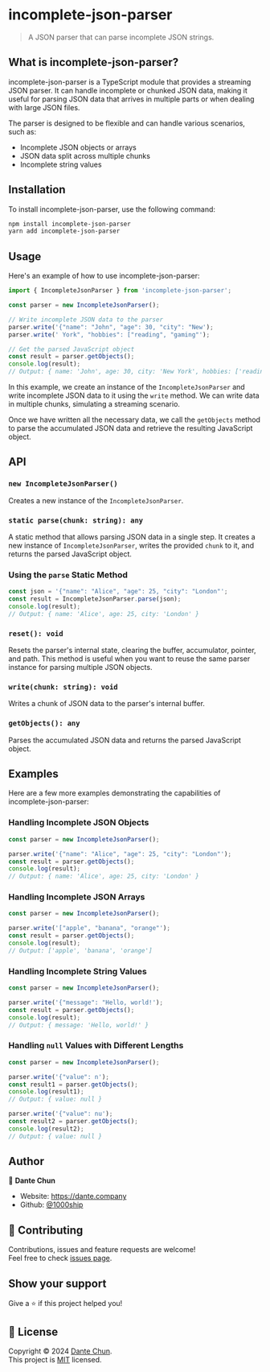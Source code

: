# incomplete-json-parser 

> A JSON parser that can parse incomplete JSON strings.



## What is incomplete-json-parser?

incomplete-json-parser is a TypeScript module that provides a streaming JSON parser. It can handle incomplete or chunked JSON data, making it useful for parsing JSON data that arrives in multiple parts or when dealing with large JSON files.

The parser is designed to be flexible and can handle various scenarios, such as:

- Incomplete JSON objects or arrays
- JSON data split across multiple chunks
- Incomplete string values



## Installation

To install incomplete-json-parser, use the following command:

```bash
npm install incomplete-json-parser
yarn add incomplete-json-parser
```



## Usage

Here's an example of how to use incomplete-json-parser:

```typescript
import { IncompleteJsonParser } from 'incomplete-json-parser';

const parser = new IncompleteJsonParser();

// Write incomplete JSON data to the parser
parser.write('{"name": "John", "age": 30, "city": "New');
parser.write(' York", "hobbies": ["reading", "gaming"');

// Get the parsed JavaScript object
const result = parser.getObjects();
console.log(result);
// Output: { name: 'John', age: 30, city: 'New York', hobbies: ['reading', 'gaming'] }
```

In this example, we create an instance of the `IncompleteJsonParser` and write incomplete JSON data to it using the `write` method. We can write data in multiple chunks, simulating a streaming scenario.

Once we have written all the necessary data, we call the `getObjects` method to parse the accumulated JSON data and retrieve the resulting JavaScript object.



## API

### `new IncompleteJsonParser()`

Creates a new instance of the `IncompleteJsonParser`.

### `static parse(chunk: string): any`

A static method that allows parsing JSON data in a single step. It creates a new instance of `IncompleteJsonParser`, writes the provided `chunk` to it, and returns the parsed JavaScript object.

### Using the `parse` Static Method

```typescript
const json = '{"name": "Alice", "age": 25, "city": "London"';
const result = IncompleteJsonParser.parse(json);
console.log(result);
// Output: { name: 'Alice', age: 25, city: 'London' }
```

### `reset(): void`

Resets the parser's internal state, clearing the buffer, accumulator, pointer, and path. This method is useful when you want to reuse the same parser instance for parsing multiple JSON objects.

### `write(chunk: string): void`

Writes a chunk of JSON data to the parser's internal buffer.

### `getObjects(): any`

Parses the accumulated JSON data and returns the parsed JavaScript object.



## Examples

Here are a few more examples demonstrating the capabilities of incomplete-json-parser:

### Handling Incomplete JSON Objects

```typescript
const parser = new IncompleteJsonParser();

parser.write('{"name": "Alice", "age": 25, "city": "London"');
const result = parser.getObjects();
console.log(result);
// Output: { name: 'Alice', age: 25, city: 'London' }
```

### Handling Incomplete JSON Arrays

```typescript
const parser = new IncompleteJsonParser();

parser.write('["apple", "banana", "orange"');
const result = parser.getObjects();
console.log(result);
// Output: ['apple', 'banana', 'orange']
```

### Handling Incomplete String Values

```typescript
const parser = new IncompleteJsonParser();

parser.write('{"message": "Hello, world!');
const result = parser.getObjects();
console.log(result);
// Output: { message: 'Hello, world!' }
```

### Handling `null` Values with Different Lengths

```typescript
const parser = new IncompleteJsonParser();

parser.write('{"value": n');
const result1 = parser.getObjects();
console.log(result1);
// Output: { value: null }

parser.write('{"value": nu');
const result2 = parser.getObjects();
console.log(result2);
// Output: { value: null }
```



## Author

👤 **Dante Chun**

* Website: https://dante.company
* Github: [@1000ship](https://github.com/1000ship)



## 🤝 Contributing

Contributions, issues and feature requests are welcome!<br />Feel free to check [issues page](https://github.com/1000ship/incomplete-json-parser/issues). 



## Show your support

Give a ⭐️ if this project helped you!



## 📝 License

Copyright © 2024 [Dante Chun](https://github.com/1000ship).<br />
This project is [MIT](https://github.com/1000ship/react-scroll-motion/blob/master/LICENSE) licensed.
